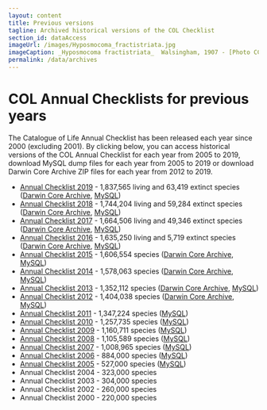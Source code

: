 ```yaml
---
layout: content
title: Previous versions
tagline: Archived historical versions of the COL Checklist
section_id: dataAccess
imageUrl: /images/Hyposmocoma_fractistriata.jpg    
imageCaption: _Hyposmocoma fractistriata_  Walsingham, 1907 - [Photo CC By Donald Hobern](https://www.flickr.com/photos/dhobern/13442602504)
permalink: /data/archives
---
```


# COL Annual Checklists for previous years
The Catalogue of Life Annual Checklist has been released each year since 2000 (excluding 2001). 
By clicking below, you can access historical versions of the COL Annual Checklist for each year from 2005 to 2019,
download MySQL dump files for each year from 2005 to 2019 or
download Darwin Core Archive ZIP files for each year from 2012 to 2019.

* [Annual Checklist 2019](/annual-checklist/2019) - 1,837,565 living and 63,419 extinct species ([Darwin Core Archive](http://api.catalogue.life/download/col/annual/2019_dwca.zip), [MySQL](http://api.catalogue.life/download/col/annual/2019_mysql.sql.gz))
* [Annual Checklist 2018](/annual-checklist/2018) - 1,744,204 living and 59,284 extinct species ([Darwin Core Archive](http://api.catalogue.life/download/col/annual/2018_dwca.zip), [MySQL](http://api.catalogue.life/download/col/annual/2018_mysql.sql.gz))
* [Annual Checklist 2017](/annual-checklist/2017) - 1,664,506 living and 49,346 extinct species ([Darwin Core Archive](http://api.catalogue.life/download/col/annual/2017_dwca.zip), [MySQL](http://api.catalogue.life/download/col/annual/2017_mysql.sql.gz))
* [Annual Checklist 2016](/annual-checklist/2016) - 1,635,250 living and 5,719 extinct species ([Darwin Core Archive](http://api.catalogue.life/download/col/annual/2016_dwca.zip), [MySQL](http://api.catalogue.life/download/col/annual/2016_mysql.sql.gz))
* [Annual Checklist 2015](/annual-checklist/2015) - 1,606,554 species ([Darwin Core Archive](http://api.catalogue.life/download/col/annual/2015_dwca.zip), [MySQL](http://api.catalogue.life/download/col/annual/2015_mysql.sql.gz))
* [Annual Checklist 2014](/annual-checklist/2014) - 1,578,063 species ([Darwin Core Archive](http://api.catalogue.life/download/col/annual/2014_dwca.zip), [MySQL](http://api.catalogue.life/download/col/annual/2014_mysql.sql.gz))
* [Annual Checklist 2013](/annual-checklist/2013) - 1,352,112 species ([Darwin Core Archive](http://api.catalogue.life/download/col/annual/2013_dwca.zip), [MySQL](http://api.catalogue.life/download/col/annual/2013_mysql.sql.gz))
* [Annual Checklist 2012](/annual-checklist/2012) - 1,404,038 species ([Darwin Core Archive](http://api.catalogue.life/download/col/annual/2012_dwca.zip), [MySQL](http://api.catalogue.life/download/col/annual/2012_mysql.sql.gz))
* [Annual Checklist 2011](/annual-checklist/2011) - 1,347,224 species ([MySQL](http://api.catalogue.life/download/col/annual/2011_mysql.sql.gz))
* [Annual Checklist 2010](/annual-checklist/2010) - 1,257,735 species ([MySQL](http://api.catalogue.life/download/col/annual/2010_mysql.sql.gz))
* [Annual Checklist 2009](/annual-checklist/2009) - 1,160,711 species ([MySQL](http://api.catalogue.life/download/col/annual/2009_mysql.sql.gz))
* [Annual Checklist 2008](/annual-checklist/2008) - 1,105,589 species ([MySQL](http://api.catalogue.life/download/col/annual/2008_mysql.sql.gz))
* [Annual Checklist 2007](/annual-checklist/2007) - 1,008,965 species ([MySQL](http://api.catalogue.life/download/col/annual/2007_mysql.sql.gz))
* [Annual Checklist 2006](/annual-checklist/2006) - 884,000 species ([MySQL](http://api.catalogue.life/download/col/annual/2006_mysql.sql.gz))
* [Annual Checklist 2005](/annual-checklist/2005) - 527,000 species ([MySQL](http://api.catalogue.life/download/col/annual/2005_mysql.sql.gz))
* Annual Checklist 2004 - 323,000 species
* Annual Checklist 2003 - 304,000 species
* Annual Checklist 2002 - 260,000 species
* Annual Checklist 2000 - 220,000 species